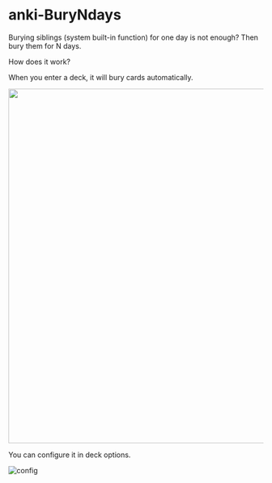 # anki-BuryNdays

Burying siblings (system built-in function) for one day is not enough? Then bury them for N days.

How does it work?

When you enter a deck, it will bury cards automatically.

<img src="https://user-images.githubusercontent.com/17523591/229984121-f97efee4-f65d-483c-888c-e9b54abbec56.png" width="700" >



You can configure it in deck options.

![config](https://user-images.githubusercontent.com/17523591/230069231-e88779e1-a950-4260-9b0d-4a4cf3514ba2.png)

